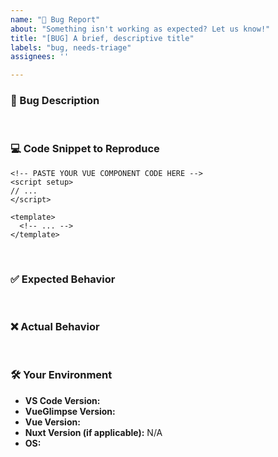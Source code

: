 ```yaml
---
name: "🐛 Bug Report"
about: "Something isn't working as expected? Let us know!"
title: "[BUG] A brief, descriptive title"
labels: "bug, needs-triage"
assignees: ''

---
```


### 🐛 Bug Description
<!--
A clear and concise description of what the bug is.
What did you see? What did you expect instead?
-->

<br/>

### 💻 Code Snippet to Reproduce
<!--
This is the most important part! Please provide a minimal, self-contained Vue component that demonstrates the issue. This helps us fix things much faster.
-->

```vue
<!-- PASTE YOUR VUE COMPONENT CODE HERE -->
<script setup>
// ...
</script>

<template>
  <!-- ... -->
</template>
```

<br/>

### ✅ Expected Behavior
<!-- What should have happened? E.g., "The 'user' variable should have a 'prop' icon (℗)." -->

<br/>

### ❌ Actual Behavior
<!-- What actually happened? E.g., "The 'user' variable had no icon," or "It was incorrectly identified as 'ref' (🔹)." -->

<br/>

### 🛠️ Your Environment
<!-- Please fill in these details to help us diagnose the issue. -->
- **VS Code Version:**
- **VueGlimpse Version:**
- **Vue Version:**
- **Nuxt Version (if applicable):** N/A
- **OS:**

